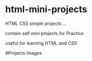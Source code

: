 # html-mini-projects
HTML CSS simple projects ...

contain self mini projects for Practice 

useful for learning HTML and CSS

#Projects Images

